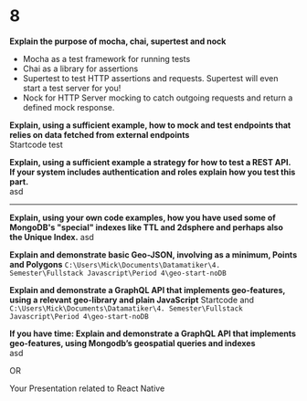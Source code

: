 # 8

**Explain the purpose of mocha, chai, supertest and nock**  
- Mocha as a test framework for running tests
- Chai as a library for assertions
- Supertest to test HTTP assertions and requests. Supertest will even start a test server for you!
- Nock for HTTP Server mocking to catch outgoing requests and return a defined mock response.

**Explain, using a sufficient example, how to mock and test endpoints that relies on data fetched from external endpoints**  
Startcode test

**Explain, using a sufficient example a strategy for how to test a REST API. If your system includes authentication and roles explain how you test this part.**  
asd

---

**Explain, using your own code examples, how you have used some of MongoDB's "special" indexes like TTL and 2dsphere and perhaps also the Unique Index.**
asd

**Explain and demonstrate basic Geo-JSON, involving as a minimum, Points and Polygons**
`C:\Users\Mick\Documents\Datamatiker\4. Semester\Fullstack Javascript\Period 4\geo-start-noDB`

**Explain and demonstrate a GraphQL API that implements geo-features, using a relevant geo-library and plain JavaScript**
Startcode and `C:\Users\Mick\Documents\Datamatiker\4. Semester\Fullstack Javascript\Period 4\geo-start-noDB`

**If you have time: Explain and demonstrate a GraphQL API that implements geo-features, using Mongodb’s geospatial queries and indexes**  
asd

OR

Your Presentation related to React Native

